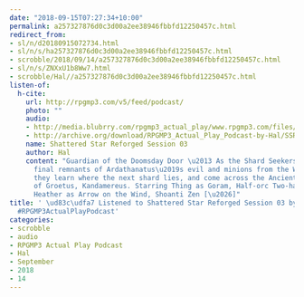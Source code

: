 ```yaml
---
date: "2018-09-15T07:27:34+10:00"
permalink: a257327876d0c3d00a2ee38946fbbfd12250457c.html
redirect_from:
- sl/n/d20180915072734.html
- sl/n/s/ha257327876d0c3d00a2ee38946fbbfd12250457c.html
- scrobble/2018/09/14/a257327876d0c3d00a2ee38946fbbfd12250457c.html
- sl/n/s/ZNXxU1b8Ww7.html
- scrobble/Hal//a257327876d0c3d00a2ee38946fbbfd12250457c.html
listen-of:
  h-cite:
    url: http://rpgmp3.com/v5/feed/podcast/
    photo: ""
    audio:
    - http://media.blubrry.com/rpgmp3_actual_play/www.rpgmp3.com/files/game_recordings/Yorkton_Gamer_Guild/SSR_Session_03.mp3
    - http://archive.org/download/RPGMP3_Actual_Play_Podcast-by-Hal/SSR_Session_03.mp3
    name: Shattered Star Reforged Session 03
    author: Hal
    content: "Guardian of the Doomsday Door \u2013 As the Shard Seekers cleanse the
      final remnants of Ardathanatus\u2019s evil and minions from the Windsong Abbey
      they learn where the next shard lies, and come across the Ancient High Priest
      of Groetus, Kandamereus. Starring Thing as Goram, Half-orc Two-handed Fighter
      Heather as Arrow on the Wind, Shoanti Zen [\u2026]"
title: ' \ud83c\udfa7 Listened to Shattered Star Reforged Session 03 by @rpgmp3 From
  #RPGMP3ActualPlayPodcast'
categories:
- scrobble
- audio
- RPGMP3 Actual Play Podcast
- Hal
- September
- 2018
- 14
---
```

